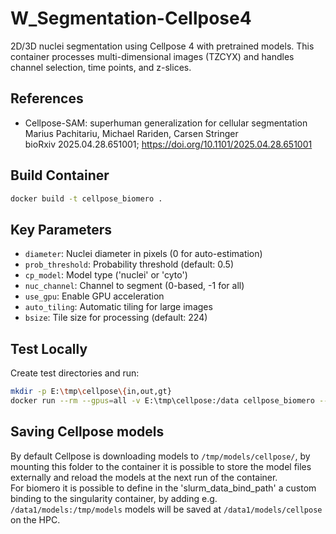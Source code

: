 # W_Segmentation-Cellpose4

2D/3D nuclei segmentation using Cellpose 4 with pretrained models. This container processes multi-dimensional images (TZCYX) and handles channel selection, time points, and z-slices.

## References
- Cellpose-SAM: superhuman generalization for cellular segmentation  
  Marius Pachitariu, Michael Rariden, Carsen Stringer  
  bioRxiv 2025.04.28.651001; https://doi.org/10.1101/2025.04.28.651001

## Build Container
```bash
docker build -t cellpose_biomero .
```

## Key Parameters
- `diameter`: Nuclei diameter in pixels (0 for auto-estimation)
- `prob_threshold`: Probability threshold (default: 0.5)
- `cp_model`: Model type ('nuclei' or 'cyto')
- `nuc_channel`: Channel to segment (0-based, -1 for all)
- `use_gpu`: Enable GPU acceleration
- `auto_tiling`: Automatic tiling for large images
- `bsize`: Tile size for processing (default: 224)

## Test Locally
Create test directories and run:
```bash
mkdir -p E:\tmp\cellpose\{in,out,gt}
docker run --rm --gpus=all -v E:\tmp\cellpose:/data cellpose_biomero --local --infolder /data/in --outfolder /data/out --gtfolder /data/gt --diameter 30
```

## Saving Cellpose models

By default Cellpose is downloading models to ```/tmp/models/cellpose/```, by mounting this folder to the container it is possible to store the model files externally and reload the models at the next run of the container.   
For biomero it is possible to define in the 'slurm_data_bind_path' a custom binding to the singularity container, by adding e.g. ```/data1/models:/tmp/models``` models will be saved at ```/data1/models/cellpose``` on the HPC.
